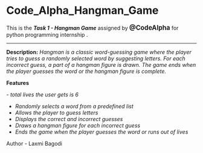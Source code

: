 # Code_Alpha_Hangman_Game
This is the <strong><em>Task 1 - Hangman Game</em></strong> assigned by<big><strong> @CodeAlpha</strong></big> for python programming internship .
<br>
<hr>

<b>Description:</b>
<em>Hangman is a classic word-guessing game where the player tries to guess a randomly selected word by suggesting letters. For each incorrect guess, a part of a hangman figure is drawn. The game ends when the player guesses the word or the hangman figure is complete.</em><br>

<b>Features</b>

<em> - total lives the user gets is 6
- Randomly selects a word from a predefined list
- Allows the player to guess letters
- Displays the correct and incorrect guesses
- Draws a hangman figure for each incorrect guess
- Ends the game when the player guesses the word or runs out of lives</em><br>

Author - Laxmi Bagodi